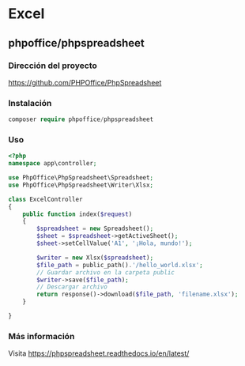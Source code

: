 # Excel

## phpoffice/phpspreadsheet

### Dirección del proyecto

https://github.com/PHPOffice/PhpSpreadsheet
  
### Instalación
```php
composer require phpoffice/phpspreadsheet
```
  
### Uso
```php
<?php
namespace app\controller;

use PhpOffice\PhpSpreadsheet\Spreadsheet;
use PhpOffice\PhpSpreadsheet\Writer\Xlsx;

class ExcelController
{
    public function index($request)
    {
        $spreadsheet = new Spreadsheet();
        $sheet = $spreadsheet->getActiveSheet();
        $sheet->setCellValue('A1', '¡Hola, mundo!');

        $writer = new Xlsx($spreadsheet);
        $file_path = public_path().'/hello_world.xlsx';
        // Guardar archivo en la carpeta public
        $writer->save($file_path);
        // Descargar archivo
        return response()->download($file_path, 'filename.xlsx');
    }

}
```
### Más información
Visita https://phpspreadsheet.readthedocs.io/en/latest/

